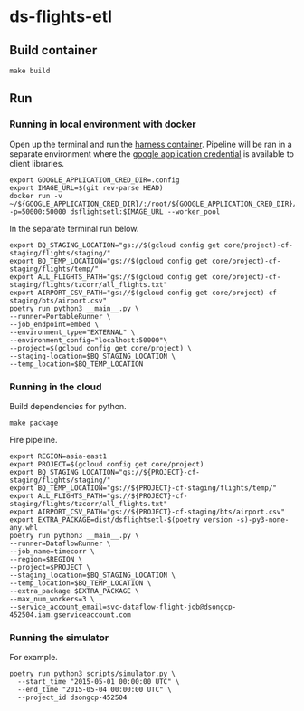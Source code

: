 # ds-flights-etl

## Build container

```shell
make build
```

## Run

### Running in local environment with docker

Open up the terminal and run the [harness container](https://beam.apache.org/documentation/runtime/sdk-harness-config/).
Pipeline will be ran in a separate environment where the [google application credential](https://cloud.google.com/docs/authentication/application-default-credentials) is available to client libraries.

```shell
export GOOGLE_APPLICATION_CRED_DIR=.config
export IMAGE_URL=$(git rev-parse HEAD)
docker run -v ~/${GOOGLE_APPLICATION_CRED_DIR}/:/root/${GOOGLE_APPLICATION_CRED_DIR}/ -p=50000:50000 dsflightsetl:$IMAGE_URL --worker_pool
```

In the separate terminal run below.

```shell
export BQ_STAGING_LOCATION="gs://$(gcloud config get core/project)-cf-staging/flights/staging/"
export BQ_TEMP_LOCATION="gs://$(gcloud config get core/project)-cf-staging/flights/temp/"
export ALL_FLIGHTS_PATH="gs://$(gcloud config get core/project)-cf-staging/flights/tzcorr/all_flights.txt"
export AIRPORT_CSV_PATH="gs://$(gcloud config get core/project)-cf-staging/bts/airport.csv"
poetry run python3 __main__.py \
--runner=PortableRunner \
--job_endpoint=embed \
--environment_type="EXTERNAL" \
--environment_config="localhost:50000"\
--project=$(gcloud config get core/project) \
--staging-location=$BQ_STAGING_LOCATION \
--temp_location=$BQ_TEMP_LOCATION
```

### Running in the cloud

Build dependencies for python.

```shell
make package
```

Fire pipeline.

```shell
export REGION=asia-east1
export PROJECT=$(gcloud config get core/project)
export BQ_STAGING_LOCATION="gs://${PROJECT}-cf-staging/flights/staging/"
export BQ_TEMP_LOCATION="gs://${PROJECT}-cf-staging/flights/temp/"
export ALL_FLIGHTS_PATH="gs://${PROJECT}-cf-staging/flights/tzcorr/all_flights.txt"
export AIRPORT_CSV_PATH="gs://${PROJECT}-cf-staging/bts/airport.csv"
export EXTRA_PACKAGE=dist/dsflightsetl-$(poetry version -s)-py3-none-any.whl
poetry run python3 __main__.py \
--runner=DataflowRunner \
--job_name=timecorr \
--region=$REGION \
--project=$PROJECT \
--staging_location=$BQ_STAGING_LOCATION \
--temp_location=$BQ_TEMP_LOCATION \
--extra_package $EXTRA_PACKAGE \
--max_num_workers=3 \
--service_account_email=svc-dataflow-flight-job@dsongcp-452504.iam.gserviceaccount.com
```

### Running the simulator

For example.

```shell
poetry run python3 scripts/simulator.py \
  --start_time "2015-05-01 00:00:00 UTC" \
  --end_time "2015-05-04 00:00:00 UTC" \
  --project_id dsongcp-452504
```
